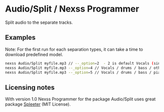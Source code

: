 # Audio/Split / Nexss Programmer

Split audio to the separate tracks.

## Examples

Note: For the first run for each separation types, it can take a time to download predefined model.

```sh
nexss Audio/Split myfile.mp3 // --_option=2  - 2 is default Vocals (singing voice) / accompaniment separation
nexss Audio/Split myfile.mp3 --_option=4 // Vocals / drums / bass / other separation
nexss Audio/Split myfile.mp3 --_option=5 // Vocals / drums / bass / piano / other separation
```

## Licensing notes

With version 1.0 Nexss Programmer for the package Audio/Split uses great package [Spleeter](https://github.com/deezer/spleeter) (MIT License).
